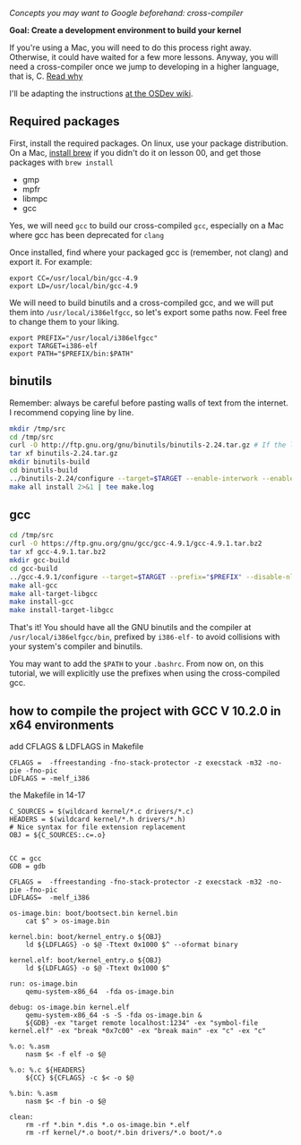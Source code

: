 *Concepts you may want to Google beforehand: cross-compiler*

**Goal: Create a development environment to build your kernel**

If you're using a Mac, you will need to do this process right away. Otherwise, it could have waited
for a few more lessons. Anyway, you will need a cross-compiler once we jump to developing in a higher
language, that is, C. [Read why](http://wiki.osdev.org/Why_do_I_need_a_Cross_Compiler%3F)

I'll be adapting the instructions [at the OSDev wiki](http://wiki.osdev.org/GCC_Cross-Compiler). 


Required packages
-----------------

First, install the required packages. On linux, use your package distribution. On a Mac, [install brew](http://brew.sh/) if
you didn't do it on lesson 00, and get those packages with `brew install`

- gmp
- mpfr
- libmpc
- gcc

Yes, we will need `gcc` to build our cross-compiled `gcc`, especially on a Mac where gcc has been deprecated for `clang`

Once installed, find where your packaged gcc is (remember, not clang) and export it. For example:

```
export CC=/usr/local/bin/gcc-4.9
export LD=/usr/local/bin/gcc-4.9
```

We will need to build binutils and a cross-compiled gcc, and we will put them into `/usr/local/i386elfgcc`, so
let's export some paths now. Feel free to change them to your liking.

```
export PREFIX="/usr/local/i386elfgcc"
export TARGET=i386-elf
export PATH="$PREFIX/bin:$PATH"
```

binutils
--------

Remember: always be careful before pasting walls of text from the internet. I recommend copying line by line.

```sh
mkdir /tmp/src
cd /tmp/src
curl -O http://ftp.gnu.org/gnu/binutils/binutils-2.24.tar.gz # If the link 404's, look for a more recent version
tar xf binutils-2.24.tar.gz
mkdir binutils-build
cd binutils-build
../binutils-2.24/configure --target=$TARGET --enable-interwork --enable-multilib --disable-nls --disable-werror --prefix=$PREFIX 2>&1 | tee configure.log
make all install 2>&1 | tee make.log
```

gcc
---
```sh
cd /tmp/src
curl -O https://ftp.gnu.org/gnu/gcc/gcc-4.9.1/gcc-4.9.1.tar.bz2
tar xf gcc-4.9.1.tar.bz2
mkdir gcc-build
cd gcc-build
../gcc-4.9.1/configure --target=$TARGET --prefix="$PREFIX" --disable-nls --disable-libssp --enable-languages=c --without-headers
make all-gcc 
make all-target-libgcc 
make install-gcc 
make install-target-libgcc 
```

That's it! You should have all the GNU binutils and the compiler at `/usr/local/i386elfgcc/bin`, prefixed by `i386-elf-` to avoid
collisions with your system's compiler and binutils.

You may want to add the `$PATH` to your `.bashrc`. From now on, on this tutorial, we will explicitly use the prefixes when using
the cross-compiled gcc.


how to compile the project with **GCC V 10.2.0** in x64 environments
---

add CFLAGS & LDFLAGS in Makefile
```
CFLAGS =  -ffreestanding -fno-stack-protector -z execstack -m32 -no-pie -fno-pic 
LDFLAGS = -melf_i386
```


the Makefile in 14-17 
```
C_SOURCES = $(wildcard kernel/*.c drivers/*.c)
HEADERS = $(wildcard kernel/*.h drivers/*.h)
# Nice syntax for file extension replacement
OBJ = ${C_SOURCES:.c=.o}


CC = gcc
GDB = gdb

CFLAGS =  -ffreestanding -fno-stack-protector -z execstack -m32 -no-pie -fno-pic 
LDFLAGS=  -melf_i386

os-image.bin: boot/bootsect.bin kernel.bin
	cat $^ > os-image.bin

kernel.bin: boot/kernel_entry.o ${OBJ}
	ld ${LDFLAGS} -o $@ -Ttext 0x1000 $^ --oformat binary

kernel.elf: boot/kernel_entry.o ${OBJ}
	ld ${LDFLAGS} -o $@ -Ttext 0x1000 $^

run: os-image.bin
	qemu-system-x86_64  -fda os-image.bin

debug: os-image.bin kernel.elf
	qemu-system-x86_64 -s -S -fda os-image.bin & 
	${GDB} -ex "target remote localhost:1234" -ex "symbol-file kernel.elf" -ex "break *0x7c00" -ex "break main" -ex "c" -ex "c" 

%.o: %.asm
	nasm $< -f elf -o $@

%.o: %.c ${HEADERS}
	${CC} ${CFLAGS} -c $< -o $@

%.bin: %.asm
	nasm $< -f bin -o $@

clean:
	rm -rf *.bin *.dis *.o os-image.bin *.elf
	rm -rf kernel/*.o boot/*.bin drivers/*.o boot/*.o

```
